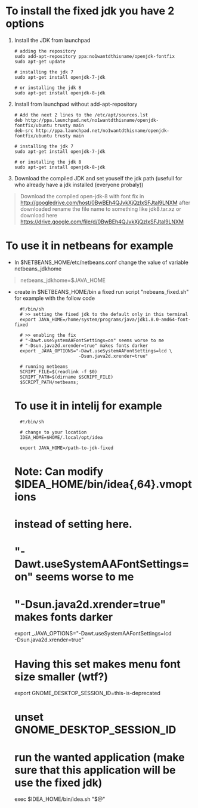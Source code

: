 # To install the fixed jdk you have 2 options
 1. Install the JDK from launchpad

        # adding the repository
        sudo add-apt-repository ppa:no1wantdthisname/openjdk-fontfix
        sudo apt-get update
        
        # installing the jdk 7
        sudo apt-get install openjdk-7-jdk
        
        # or installing the jdk 8
        sudo apt-get install openjdk-8-jdk

 2. Install from launchpad without add-apt-repository

        # Add the next 2 lines to the /etc/apt/sources.lst
        deb http://ppa.launchpad.net/no1wantdthisname/openjdk-fontfix/ubuntu trusty main 
        deb-src http://ppa.launchpad.net/no1wantdthisname/openjdk-fontfix/ubuntu trusty main

        # installing the jdk 7
        sudo apt-get install openjdk-7-jdk
        
        # or installing the jdk 8
        sudo apt-get install openjdk-8-jdk

 3. Download the compiled JDK and set youself the jdk path (usefull for who already have a jdk installed (everyone probaly))
>  Download the compiled open-jdk-8 with font fix in
> http://googledrive.com/host/0BwBEh4QJvkXjQzIxSFJtal9LNXM after
> downloaded rename the file name to something like jdk8.tar.xz or
> download here
> https://drive.google.com/file/d/0BwBEh4QJvkXjQzIxSFJtal9LNXM

# To use it in netbeans for example
 - In $NETBEANS_HOME/etc/netbeans.conf change the value of variable netbeans_jdkhome
>   netbeans_jdkhome=$JAVA_HOME

- create in $NETBEANS_HOME/bin a fixed run script "nebeans_fixed.sh" for example with the follow code

        #!/bin/sh
        # >> setting the fixed jdk to the default only in this terminal
        export JAVA_HOME=/home/system/programs/java/jdk1.8.0-amd64-font-fixed
        
        # >> enabling the fix
        # "-Dawt.useSystemAAFontSettings=on" seems worse to me
        # "-Dsun.java2d.xrender=true" makes fonts darker
        export _JAVA_OPTIONS="-Dawt.useSystemAAFontSettings=lcd \
                              -Dsun.java2d.xrender=true"
        
        # running netbeans
        SCRIPT_FILE=$(readlink -f $0)
        SCRIPT_PATH=$(dirname $SCRIPT_FILE)
        $SCRIPT_PATH/netbeans;
    
    
  # To use it in intelij for example
    
        #!/bin/sh
        
        # change to your location
        IDEA_HOME=$HOME/.local/opt/idea
        
        export JAVA_HOME=/path-to-jdk-fixed
    
    # Note: Can modify $IDEA_HOME/bin/idea{,64}.vmoptions
    #       instead of setting here.
    # "-Dawt.useSystemAAFontSettings=on" seems worse to me
    # "-Dsun.java2d.xrender=true" makes fonts darker
    export _JAVA_OPTIONS="-Dawt.useSystemAAFontSettings=lcd \
                          -Dsun.java2d.xrender=true"
    
    # Having this set makes menu font size smaller (wtf?)
    export GNOME_DESKTOP_SESSION_ID=this-is-deprecated
    # unset GNOME_DESKTOP_SESSION_ID
    
    # run the wanted application (make sure that this application will be use the fixed jdk)
    exec $IDEA_HOME/bin/idea.sh "$@"


